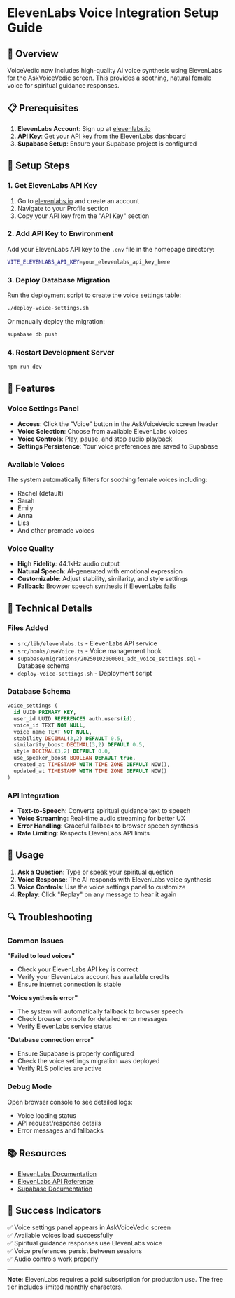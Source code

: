# ElevenLabs Voice Integration Setup Guide

## 🎤 Overview

VoiceVedic now includes high-quality AI voice synthesis using ElevenLabs for the AskVoiceVedic screen. This provides a soothing, natural female voice for spiritual guidance responses.

## 📋 Prerequisites

1. **ElevenLabs Account**: Sign up at [elevenlabs.io](https://elevenlabs.io)
2. **API Key**: Get your API key from the ElevenLabs dashboard
3. **Supabase Setup**: Ensure your Supabase project is configured

## 🚀 Setup Steps

### 1. Get ElevenLabs API Key

1. Go to [elevenlabs.io](https://elevenlabs.io) and create an account
2. Navigate to your Profile section
3. Copy your API key from the "API Key" section

### 2. Add API Key to Environment

Add your ElevenLabs API key to the `.env` file in the homepage directory:

```bash
VITE_ELEVENLABS_API_KEY=your_elevenlabs_api_key_here
```

### 3. Deploy Database Migration

Run the deployment script to create the voice settings table:

```bash
./deploy-voice-settings.sh
```

Or manually deploy the migration:

```bash
supabase db push
```

### 4. Restart Development Server

```bash
npm run dev
```

## 🎯 Features

### Voice Settings Panel
- **Access**: Click the "Voice" button in the AskVoiceVedic screen header
- **Voice Selection**: Choose from available ElevenLabs voices
- **Voice Controls**: Play, pause, and stop audio playback
- **Settings Persistence**: Your voice preferences are saved to Supabase

### Available Voices
The system automatically filters for soothing female voices including:
- Rachel (default)
- Sarah
- Emily
- Anna
- Lisa
- And other premade voices

### Voice Quality
- **High Fidelity**: 44.1kHz audio output
- **Natural Speech**: AI-generated with emotional expression
- **Customizable**: Adjust stability, similarity, and style settings
- **Fallback**: Browser speech synthesis if ElevenLabs fails

## 🔧 Technical Details

### Files Added
- `src/lib/elevenlabs.ts` - ElevenLabs API service
- `src/hooks/useVoice.ts` - Voice management hook
- `supabase/migrations/20250102000001_add_voice_settings.sql` - Database schema
- `deploy-voice-settings.sh` - Deployment script

### Database Schema
```sql
voice_settings (
  id UUID PRIMARY KEY,
  user_id UUID REFERENCES auth.users(id),
  voice_id TEXT NOT NULL,
  voice_name TEXT NOT NULL,
  stability DECIMAL(3,2) DEFAULT 0.5,
  similarity_boost DECIMAL(3,2) DEFAULT 0.5,
  style DECIMAL(3,2) DEFAULT 0.0,
  use_speaker_boost BOOLEAN DEFAULT true,
  created_at TIMESTAMP WITH TIME ZONE DEFAULT NOW(),
  updated_at TIMESTAMP WITH TIME ZONE DEFAULT NOW()
)
```

### API Integration
- **Text-to-Speech**: Converts spiritual guidance text to speech
- **Voice Streaming**: Real-time audio streaming for better UX
- **Error Handling**: Graceful fallback to browser speech synthesis
- **Rate Limiting**: Respects ElevenLabs API limits

## 🎵 Usage

1. **Ask a Question**: Type or speak your spiritual question
2. **Voice Response**: The AI responds with ElevenLabs voice synthesis
3. **Voice Controls**: Use the voice settings panel to customize
4. **Replay**: Click "Replay" on any message to hear it again

## 🔍 Troubleshooting

### Common Issues

**"Failed to load voices"**
- Check your ElevenLabs API key is correct
- Verify your ElevenLabs account has available credits
- Ensure internet connection is stable

**"Voice synthesis error"**
- The system will automatically fallback to browser speech
- Check browser console for detailed error messages
- Verify ElevenLabs service status

**"Database connection error"**
- Ensure Supabase is properly configured
- Check the voice settings migration was deployed
- Verify RLS policies are active

### Debug Mode
Open browser console to see detailed logs:
- Voice loading status
- API request/response details
- Error messages and fallbacks

## 📚 Resources

- [ElevenLabs Documentation](https://docs.vapi.ai/customization/custom-voices/elevenlabs)
- [ElevenLabs API Reference](https://docs.elevenlabs.io/api-reference)
- [Supabase Documentation](https://supabase.com/docs)

## 🎉 Success Indicators

✅ Voice settings panel appears in AskVoiceVedic screen  
✅ Available voices load successfully  
✅ Spiritual guidance responses use ElevenLabs voice  
✅ Voice preferences persist between sessions  
✅ Audio controls work properly  

---

**Note**: ElevenLabs requires a paid subscription for production use. The free tier includes limited monthly characters. 